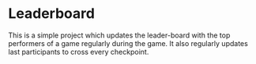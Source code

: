 # Leaderboard
This is a simple project which updates the leader-board with the top performers of a game regularly during the game. It also regularly updates last participants to cross every checkpoint.
